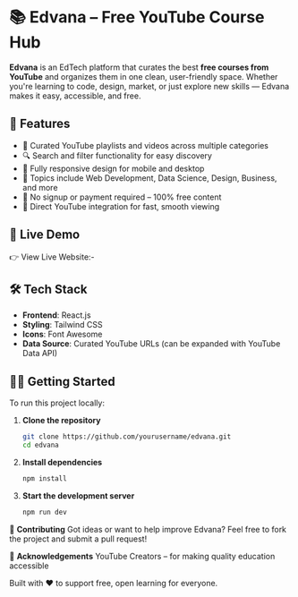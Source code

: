# 📚 **Edvana – Free YouTube Course Hub**

**Edvana** is an EdTech platform that curates the best **free courses from YouTube** and organizes them in one clean, user-friendly space. Whether you're learning to code, design, market, or just explore new skills — Edvana makes it easy, accessible, and free.

## 🌟 **Features**

- 🎥 Curated YouTube playlists and videos across multiple categories
- 🔍 Search and filter functionality for easy discovery
- 📱 Fully responsive design for mobile and desktop
- 🧠 Topics include Web Development, Data Science, Design, Business, and more
- 💯 No signup or payment required – 100% free content
- 🔗 Direct YouTube integration for fast, smooth viewing


## 🚀 **Live Demo**

👉 View Live Website:- 


## 🛠️ **Tech Stack**

- **Frontend**: React.js
- **Styling**: Tailwind CSS
- **Icons**: Font Awesome
- **Data Source**: Curated YouTube URLs (can be expanded with YouTube Data API)
  

## 🧑‍💻 **Getting Started**

To run this project locally:

1. **Clone the repository**
   ```bash
   git clone https://github.com/yourusername/edvana.git
   cd edvana
   ```
2. **Install dependencies**
   ```bash
   npm install
   ```
3. **Start the development server**
   ```bash
   npm run dev
   ```


🌱 **Contributing**
Got ideas or want to help improve Edvana?
Feel free to fork the project and submit a pull request!


🙌 **Acknowledgements**
YouTube Creators – for making quality education accessible


Built with ❤️ to support free, open learning for everyone.
